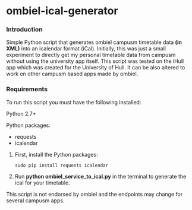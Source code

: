 # ombiel-ical-generator

### Introduction ###

Simple Python script that generates ombiel campusm timetable data __(in XML)__ into an icalendar format (iCal). Initially, this was just a small experiment to directly get my personal timetable data from campusm without using the university app itself. This script was tested on the iHull app which was created for the University of Hull. It can be also altered to work on other campusm based apps made by ombiel.

### Requirements ###
To run this script you must have the following installed:

Python 2.7+

Python packages:
* requests
* icalendar

1.  First, install the Python packages:

    `sudo pip install requests icalendar`

2. Run **python ombiel_service_to_ical.py** in the terminal to generate the ical for your timetable.

This script is not endorsed by ombiel and the endpoints may change for several campusm apps.
